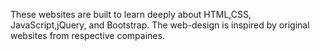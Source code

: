 These websites are built to learn deeply about HTML,CSS, JavaScript,jQuery, and Bootstrap. The web-design is inspired by original websites from respective compaines. 
